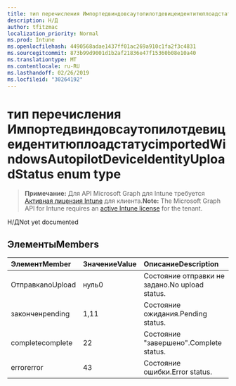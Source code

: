 ```yaml
---
title: тип перечисления Импортедвиндовсаутопилотдевицеидентитюплоадстатус
description: Н/Д
author: tfitzmac
localization_priority: Normal
ms.prod: Intune
ms.openlocfilehash: 4490568adae1437ff01ac269a910c1fa2f3c4831
ms.sourcegitcommit: 873b99d9001d1b2af21836e47f15360b08e10a40
ms.translationtype: MT
ms.contentlocale: ru-RU
ms.lasthandoff: 02/26/2019
ms.locfileid: "30264192"
---
```

# <a name="importedwindowsautopilotdeviceidentityuploadstatus-enum-type"></a><span data-ttu-id="48a35-103">тип перечисления Импортедвиндовсаутопилотдевицеидентитюплоадстатус</span><span class="sxs-lookup"><span data-stu-id="48a35-103">importedWindowsAutopilotDeviceIdentityUploadStatus enum type</span></span>

> <span data-ttu-id="48a35-104">**Примечание:** Для API Microsoft Graph для Intune требуется [Активная лицензия Intune](https://go.microsoft.com/fwlink/?linkid=839381) для клиента.</span><span class="sxs-lookup"><span data-stu-id="48a35-104">**Note:** The Microsoft Graph API for Intune requires an [active Intune license](https://go.microsoft.com/fwlink/?linkid=839381) for the tenant.</span></span>

<span data-ttu-id="48a35-105">Н/Д</span><span class="sxs-lookup"><span data-stu-id="48a35-105">Not yet documented</span></span>

## <a name="members"></a><span data-ttu-id="48a35-106">Элементы</span><span class="sxs-lookup"><span data-stu-id="48a35-106">Members</span></span>
|<span data-ttu-id="48a35-107">Элемент</span><span class="sxs-lookup"><span data-stu-id="48a35-107">Member</span></span>|<span data-ttu-id="48a35-108">Значение</span><span class="sxs-lookup"><span data-stu-id="48a35-108">Value</span></span>|<span data-ttu-id="48a35-109">Описание</span><span class="sxs-lookup"><span data-stu-id="48a35-109">Description</span></span>|
|:---|:---|:---|
|<span data-ttu-id="48a35-110">Отправка</span><span class="sxs-lookup"><span data-stu-id="48a35-110">noUpload</span></span>|<span data-ttu-id="48a35-111">нуль</span><span class="sxs-lookup"><span data-stu-id="48a35-111">0</span></span>|<span data-ttu-id="48a35-112">Состояние отправки не задано.</span><span class="sxs-lookup"><span data-stu-id="48a35-112">No upload status.</span></span>|
|<span data-ttu-id="48a35-113">закончен</span><span class="sxs-lookup"><span data-stu-id="48a35-113">pending</span></span>|<span data-ttu-id="48a35-114">1,1</span><span class="sxs-lookup"><span data-stu-id="48a35-114">1</span></span>|<span data-ttu-id="48a35-115">Состояние ожидания.</span><span class="sxs-lookup"><span data-stu-id="48a35-115">Pending status.</span></span>|
|<span data-ttu-id="48a35-116">complete</span><span class="sxs-lookup"><span data-stu-id="48a35-116">complete</span></span>|<span data-ttu-id="48a35-117">2</span><span class="sxs-lookup"><span data-stu-id="48a35-117">2</span></span>|<span data-ttu-id="48a35-118">Состояние "завершено".</span><span class="sxs-lookup"><span data-stu-id="48a35-118">Complete status.</span></span>|
|<span data-ttu-id="48a35-119">error</span><span class="sxs-lookup"><span data-stu-id="48a35-119">error</span></span>|<span data-ttu-id="48a35-120">4</span><span class="sxs-lookup"><span data-stu-id="48a35-120">3</span></span>|<span data-ttu-id="48a35-121">Состояние ошибки.</span><span class="sxs-lookup"><span data-stu-id="48a35-121">Error status.</span></span>|



